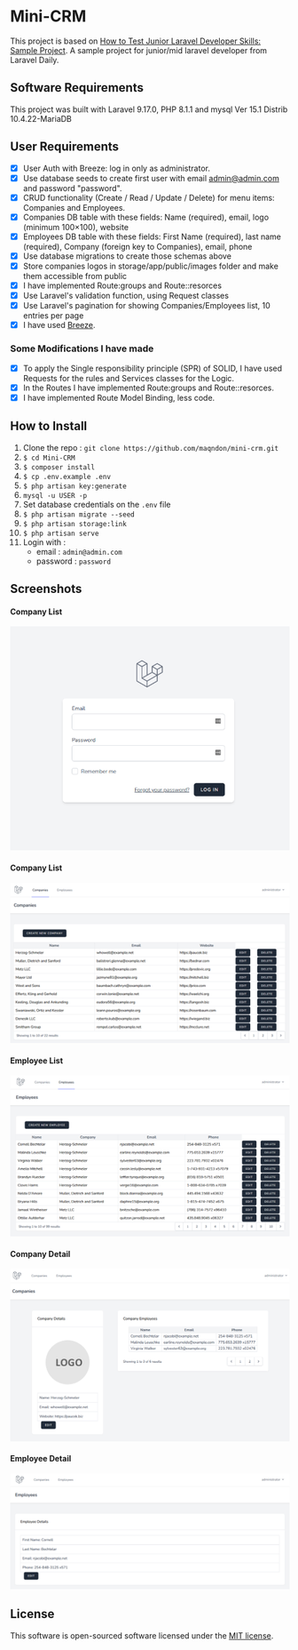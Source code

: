 # Mini-CRM

This project is based on [How to Test Junior Laravel Developer Skills: Sample Project](http://laraveldaily.com/test-junior-laravel-developer-sample-project).
A sample project for junior/mid laravel developer from Laravel Daily.

## Software Requirements

This project was built with Laravel 9.17.0, PHP 8.1.1 and mysql Ver 15.1 Distrib 10.4.22-MariaDB

## User Requirements

* [x] User Auth with Breeze: log in only as administrator.
* [x] Use database seeds to create first user with email admin@admin.com and password "password".
* [x] CRUD functionality (Create / Read / Update / Delete) for menu items: Companies and Employees.
* [x] Companies DB table with these fields: Name (required), email, logo (minimum 100×100), website
* [x] Employees DB table with these fields: First Name (required), last name (required), Company (foreign key to Companies), email, phone
* [x] Use database migrations to create those schemas above
* [x] Store companies logos in storage/app/public/images folder and make them accessible from public
* [x] I have implemented Route:groups and Route::resorces
* [x] Use Laravel's validation function, using Request classes
* [x] Use Laravel's pagination for showing Companies/Employees list, 10 entries per page
* [x] I have used [Breeze](https://laravel.com/docs/9.x/starter-kits#laravel-breeze).

### Some Modifications I have made

* [x] To apply the Single responsibility principle (SPR) of SOLID, I have used Requests for the rules and Services classes for the Logic.
* [x] In the Routes I have implemented Route:groups and Route::resorces.
* [x] I have implemented Route Model Binding, less code.

## How to Install

1. Clone the repo : `git clone https://github.com/maqndon/mini-crm.git`
2. `$ cd Mini-CRM`
3. `$ composer install`
4. `$ cp .env.example .env`
5. `$ php artisan key:generate`
6. `mysql -u USER -p`
7. Set database credentials on the `.env` file
8. `$ php artisan migrate --seed`
9. `$ php artisan storage:link`
10. `$ php artisan serve`
11. Login with :
    - email : `admin@admin.com`
    - password : `password`

## Screenshots

#### Company List
![Company List](public/screenshots/login.png)

#### Company List
![Company Detail](public/screenshots/company-list.png)

#### Employee List
![Employee List](public/screenshots/employee-list.png)

#### Company Detail
![Company Detail](public/screenshots/company-details.png)

#### Employee Detail
![Company Detail](public/screenshots/employee-details.png)


## License

This software is open-sourced software licensed under the [MIT license](LICENSE).

